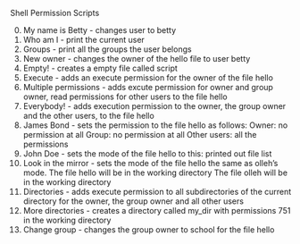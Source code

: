 Shell Permission Scripts

0. My name is Betty - changes user to betty
1. Who am I - print the current user
2. Groups - print all the groups the user belongs
3. New owner - changes the owner of the hello file to user betty
4. Empty! - creates a empty file called script
5. Execute - adds an execute permission for the owner of the file hello
6. Multiple permissions - adds excute permission for owner and group owner, read permissions for other users to the file hello
7. Everybody! - adds execution permission to the owner, the group owner and the other users, to the file hello
8. James Bond - sets the permission to the file hello as follows: 
    Owner: no permission at all
    Group: no permission at all
    Other users: all the permissions
9. John Doe - sets the mode of the file hello to this: printed out file list
10. Look in the mirror - sets the mode of the file hello the same as olleh’s mode.
    The file hello will be in the working directory
    The file olleh will be in the working directory
11. Directories - adds execute permission to all subdirectories of the current directory for the owner, the group owner and all other users
12. More directories - creates a directory called my_dir with permissions 751 in the working directory
13. Change group - changes the group owner to school for the file hello

